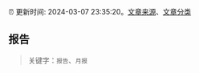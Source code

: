 :alarm_clock: 更新时间: 2024-03-07 23:35:20。[文章来源](/README.md)、[文章分类](/TAGS.md)

## 报告


> 关键字：`报告`、`月报`



